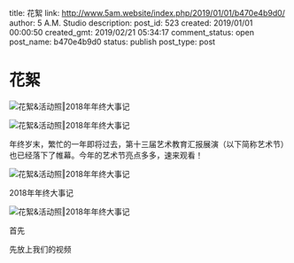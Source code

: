 title: 花絮
link: http://www.5am.website/index.php/2019/01/01/b470e4b9d0/
author: 5 A.M. Studio
description: 
post_id: 523
created: 2019/01/01 00:00:50
created_gmt: 2019/02/21 05:34:17
comment_status: open
post_name: b470e4b9d0
status: publish
post_type: post

# 花絮

![花絮&活动照‖2018年年终大事记](/wp-content/uploads/2019/02/beepress2-1550727260.gif)

![花絮&活动照‖2018年年终大事记](/wp-content/uploads/2019/02/beepress4-1550727263.jpeg)

年终岁末，繁忙的一年即将过去，第十三届艺术教育汇报展演（以下简称艺术节）也已经落下了帷幕。今年的艺术节亮点多多，速来观看！  


![花絮&活动照‖2018年年终大事记](/wp-content/uploads/2019/02/beepress5-1550727264.png)

2018年年终大事记

![花絮&活动照‖2018年年终大事记](/wp-content/uploads/2019/02/beepress10-1550727264.png)

首先

先放上我们的视频